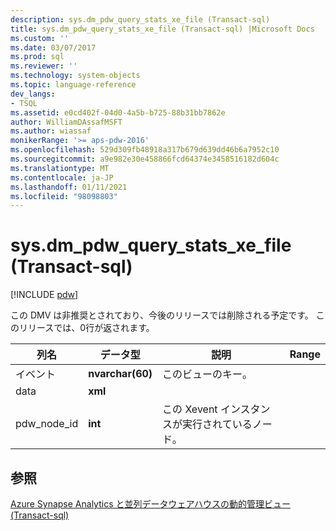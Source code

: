 ```yaml
---
description: sys.dm_pdw_query_stats_xe_file (Transact-sql)
title: sys.dm_pdw_query_stats_xe_file (Transact-sql) |Microsoft Docs
ms.custom: ''
ms.date: 03/07/2017
ms.prod: sql
ms.reviewer: ''
ms.technology: system-objects
ms.topic: language-reference
dev_langs:
- TSQL
ms.assetid: e0cd402f-04d0-4a5b-b725-88b31bb7862e
author: WilliamDAssafMSFT
ms.author: wiassaf
monikerRange: '>= aps-pdw-2016'
ms.openlocfilehash: 529d309fb48918a317b679d639dd46b6a7952c10
ms.sourcegitcommit: a9e982e30e458866fcd64374e3458516182d604c
ms.translationtype: MT
ms.contentlocale: ja-JP
ms.lasthandoff: 01/11/2021
ms.locfileid: "98098803"
---
```

# <a name="sysdm_pdw_query_stats_xe_file-transact-sql"></a>sys.dm_pdw_query_stats_xe_file (Transact-sql)
[!INCLUDE [pdw](../../includes/applies-to-version/pdw.md)]

  この DMV は非推奨とされており、今後のリリースでは削除される予定です。 このリリースでは、0行が返されます。  
  
|列名|データ型|説明|Range|  
|-----------------|---------------|-----------------|-----------|  
|イベント|**nvarchar(60)**|このビューのキー。||  
|data|**xml**|||  
|pdw_node_id|**int**|この Xevent インスタンスが実行されているノード。||  
  
## <a name="see-also"></a>参照  
 [Azure Synapse Analytics と並列データウェアハウスの動的管理ビュー &#40;Transact-sql&#41;](../../relational-databases/system-dynamic-management-views/sql-and-parallel-data-warehouse-dynamic-management-views.md)  
  
  
